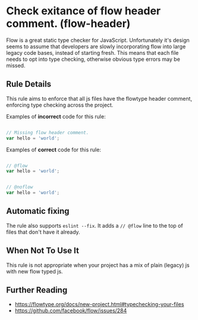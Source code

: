 # Check exitance of flow header comment. (flow-header)

Flow is a great static type checker for JavaScript. Unfortunately it's design
seems to assume that developers are slowly incorporating flow into large legacy
code bases, instead of starting fresh. This means that each file needs to opt
into type checking, otherwise obvious type errors may be missed.


## Rule Details

This rule aims to enforce that all js files have the flowtype header comment,
enforcing type checking across the project.

Examples of **incorrect** code for this rule:

```js

// Missing flow header comment.
var hello = 'world';

```

Examples of **correct** code for this rule:

```js

// @flow
var hello = 'world';

```

```js

// @noflow
var hello = 'world';

```

## Automatic fixing

The rule also supports `eslint --fix`. It adds a `// @flow` line to the top
of files that don't have it already.

## When Not To Use It

This rule is not appropriate when your project has a mix of plain (legacy) js with new flow typed js.

## Further Reading

- https://flowtype.org/docs/new-project.html#typechecking-your-files
- https://github.com/facebook/flow/issues/284
